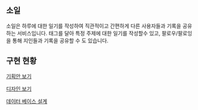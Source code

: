 ## 소일
소일은 하루에 대한 일기를 작성하여 직관적이고 간편하게 다른 사용자들과 기록을 공유하는 서비스입니다. 태그를 달아 특정 주제에 대한 일기를 작성할수 있고, 팔로우/팔로잉을 통해 지인들과 기록을 공유할 수 도 있습니다.

## 구현 현황

[기획안 보기](https://www.figma.com/file/0az5WzoasckhIGqXjzpmu5/%EC%86%8C%EC%9D%BC-FigJam?node-id=0%3A1)

[디자인 보기](https://www.figma.com/file/4ZV4FGCNly6pHF6Eqa3CtB/%EC%86%8C%EC%9D%BC-Design-File?node-id=0%3A1)

[데이터 베이스 설계](https://www.erdcloud.com/d/SC4NMXCYDP5DoiPri)
